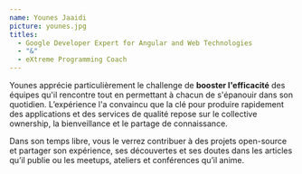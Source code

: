 ```yaml
---
name: Younes Jaaidi
picture: younes.jpg
titles: 
  - Google Developer Expert for Angular and Web Technologies
  - "&"
  - eXtreme Programming Coach
---
```


Younes apprécie particulièrement le challenge de **booster l'efficacité** des équipes qu'il rencontre tout en permettant à chacun de s'épanouir dans son quotidien. L’expérience l'a convaincu que la clé pour produire rapidement des applications et des services de qualité repose sur le collective ownership, la bienveillance et le partage de connaissance.

Dans son temps libre, vous le verrez contribuer à des projets open-source et partager son expérience, ses découvertes et ses doutes dans les articles qu’il publie ou les meetups, ateliers et conférences qu’il anime.
